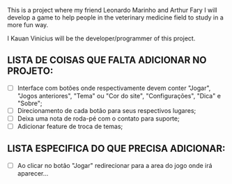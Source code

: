 This is a project where my friend Leonardo Marinho and Arthur Fary I will develop a game to help people in the veterinary medicine field to study in a more fun way.

I Kauan Vinicius will be the developer/programmer of this project.

## LISTA DE COISAS QUE FALTA ADICIONAR NO PROJETO:
- [ ] Interface com botões onde respectivamente devem conter "Jogar", "Jogos anteriores", "Tema" ou "Cor do site", "Configurações", "Dica" e "Sobre";
- [ ] Direcionamento de cada botão para seus respectivos lugares;
- [ ] Deixa uma nota de roda-pé com o contato para suporte;
- [ ] Adicionar feature de troca de temas;

## LISTA ESPECIFICA DO QUE PRECISA ADICIONAR:
- [ ] Ao clicar no botão "Jogar" redirecionar para a area do jogo onde irá aparecer...